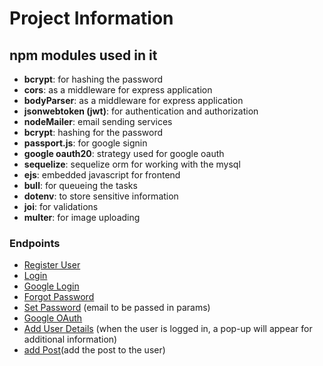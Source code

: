 # Project Information

## npm modules used in it
- **bcrypt**: for hashing the password
- **cors**: as a middleware for express application
- **bodyParser**: as a middleware for express application
- **jsonwebtoken (jwt)**: for authentication and authorization
- **nodeMailer**: email sending services
- **bcrypt**: hashing for the password
- **passport.js**: for google signin
- **google oauth20**: strategy used for google oauth
- **sequelize**: sequelize orm for working with the mysql
- **ejs**: embedded javascript for frontend
- **bull**: for queueing the tasks
- **dotenv**: to store sensitive information
- **joi**: for validations
- **multer**: for image uploading 

### Endpoints
- [Register User](http://192.168.1.64:8080/api/auth/user/register-user)
- [Login](http://192.168.1.64:8080/api/auth/user/login)
- [Google Login](http://192.168.1.64:8080/api/auth/user/google/login)
- [Forgot Password](http://192.168.1.64:8080/api/user/forgot-password)
- [Set Password](http://192.168.1.64:8080/api/user/set-password/:email) (email to be passed in params)
- [Google OAuth](http://localhost:8080/api/auth/user/google/login)
- [Add User Details](http://localhost:8080/api/user/add-details) (when the user is logged in, a pop-up will appear for additional information)
- [add Post](http://localhost:8080/api/user/add-post)(add the post to the user)
